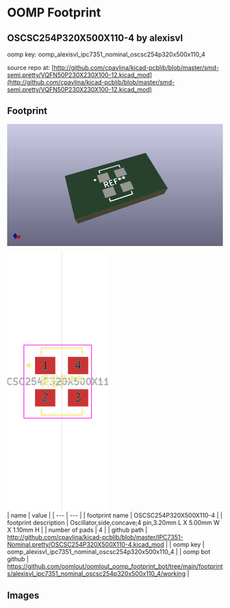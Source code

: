 # OOMP Footprint  
## OSCSC254P320X500X110-4  by alexisvl  
  
oomp key: oomp_alexisvl_ipc7351_nominal_oscsc254p320x500x110_4  
  
source repo at: [http://github.com/cpavlina/kicad-pcblib/blob/master/smd-semi.pretty/VQFN50P230X230X100-12.kicad_mod](http://github.com/cpavlina/kicad-pcblib/blob/master/smd-semi.pretty/VQFN50P230X230X100-12.kicad_mod)  
## Footprint  
  
[![working_kicad_pcb_3d.png](working_kicad_pcb_3d_600.png)](working_kicad_pcb_3d.png)  
  
[![working.png](working_600.png)](working.png)  
| name | value | 
| --- | --- | 
| footprint name | OSCSC254P320X500X110-4 | 
| footprint description | Oscillator,side,concave;4 pin,3.20mm L X 5.00mm W X 1.10mm H | 
| number of pads | 4 | 
| github path | http://github.com/cpavlina/kicad-pcblib/blob/master/IPC7351-Nominal.pretty/OSCSC254P320X500X110-4.kicad_mod | 
| oomp key | oomp_alexisvl_ipc7351_nominal_oscsc254p320x500x110_4 | 
| oomp bot github | https://github.com/oomlout/oomlout_oomp_footprint_bot/tree/main/footprints/alexisvl_ipc7351_nominal_oscsc254p320x500x110_4/working | 
## Images  
